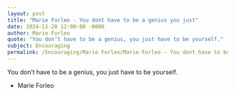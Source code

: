 ```yaml
---
layout: post
title: "Marie Forleo - You dont have to be a genius you just"
date: 2024-12-28 12:00:00 -0000
author: Marie Forleo
quote: "You don’t have to be a genius, you just have to be yourself."
subject: Encouraging
permalink: /Encouraging/Marie Forleo/Marie Forleo - You dont have to be a genius you just
---
```


You don’t have to be a genius, you just have to be yourself.

- Marie Forleo
